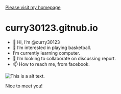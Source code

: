 [Please visit my homepage](https://curry30123.github.io/curry30123.gitnub.io/)


# curry30123.gitnub.io
* 👋 Hi, I’m @curry30123 
* 👀 I’m interested in playing basketball. 
* I’m currently learning computer.
* 💞️ I’m looking to collaborate on discussing report.
* 📫 How to reach me, from facebook.

![This is a alt text.](C:\Users\moriv\OneDrive\圖片\螢幕擷取畫面 "This is a sample image.")

Nice to meet you!

